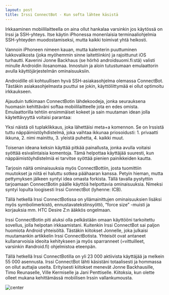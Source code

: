 ```yaml
---
layout: post
title: Irssi ConnectBot - Kun softa lähtee käsistä
---
```

Irkkaaminen mobiililaitteella on aina ollut hankalaa varsinkin jos käytössä on Irssi ja SSH-yhteys. Itse käytin iPhonessa monenlaisia terminaaliohjelmia SSH-yhteyden muodostamiseksi, mutta kaikki toimivat yhtä heikosti.

Vannoin iPhoneen nimeen kauan, mutta kalenterin puuttuminen lukkovalikosta (joka myöhemmin sinne laitettiinkin) ja rajoittunut iOS turhautti. Kaverini Jonne Backhaus (se hörhö androidsuomi.fi:stä) valisti minulle Androidin ilosanomaa. Innostuin ja aloin tutustumaan emulaattorin avulla käyttöjärjestelmän ominaisuuksiin.

Androidille oli kohtuullisen hyvä SSH-asiakasohjelma olemassa ConnectBot. Tästäkin asiakasohjelmasta puuttui se jokin, käyttöliittymää ei ollut optimoitu irkkaukseen.

Ajauduin tutkimaan ConnectBotin lähdekoodeja, jonka seurauksena huomasin kehittäväni softaa mobiililaitteelle jota en edes omista. Emulaattorilla tehtiin ensimmäiset kokeet ja sain muutaman idean jolla käytettävyyttä voitaisi parantaa:

Yksi näistä oli tuplaklikkaus, joka lähettäisi meta+a komennon. Se on Irssistä tuttu näppäimistöyhdistelmä, joka vaihtaa ikkunaa priosoidusti: 1. privaatti ikkuna, 2. nimi mainittu, 3. yleistä puhetta, 4. kaikki muut.

Toisenan ideana keksin käyttää pitkää painallusta, jonka avulla voitaisi syöttää esivalintaisia komentoja. Tämä helpottaa käyttäjää suuresti, kun näppäimistöyhdistelmiä ei tarvitse syöttää pienien painikkeiden kautta.

Tarjosin näitä ominaisuuksia myös ConnectBottiin, josta tuomittiin muutokset ja niitä ei haluttu sotkea päähaaran kanssa. Petyin hieman, mutta pettymyksen jälkeen syntyi idea omasta forkista. Tällä tavalla pystyttiin tarjoamaan ConnectBotin päälle käyttöä helpottavia ominaisuuksia. Nimeksi syntyi lopulta loogisesti Irssi ConnectBot (lyhenne: ICB).

Tällä hetkellä Irssi ConnectBotissa on yllämainittujen ominaisuuksien lisäksi myös symbolimerkistö, ennustavatekstinsyöttö, “force size” -muisti ja korjauksia mm. HTC Desire Z:n ääkkös ongelmaan.

Irssi ConnectBotin piti aluksi olla pelkästään omaan käyttööni tarkoitettu sovellus, jolla helpotan irkkaamistani. Kuitenkin Irssi ConnectBot sai paljon huomiota Android yhteisöltä. Tästäkin kiitokset Jonnelle, joka julkaisi muutamankin artikkelin Irssi ConnectBotista. Yhteisöt ovat antaneet kullanarvoisia ideoita kehitykseen ja myös sparranneet (=vittuilleet, varsinkin #android.fi) ohjelmistoa eteenpän.

Tällä hetkellä Irssi ConnectBotilla on yli 23 000 aktiivista käyttäjää ja melkein 55 000 asennusta. Irssi ConnectBot lähti käsistäni totaalisesti ja hommassa on ollut auttajia useita. Erityisesti kiitokset menevät Jonne Backhausille, Timo Reunaselle, Ville Kermiselle ja Jani Penttiselle. Kiitoksia, kun olette olleet mukana kehittämässä mobiilisen Irssin vallankumousta.

![center](http://f.cl.ly/items/060z0I0V2C1B2I3E313a/Screen%20Shot%202011-11-24%20at%2022.30.04.png)

